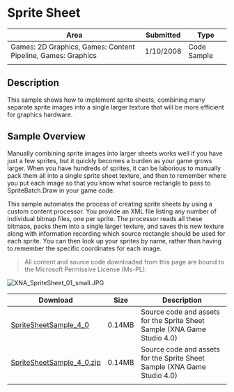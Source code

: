 # Sprite Sheet

|Area|Submitted|Type|
|-|-|-|
Games: 2D Graphics, Games: Content Pipeline, Games: Graphics|1/10/2008|Code Sample
||||

## Description

This sample shows how to implement sprite sheets, combining many separate sprite images into a single larger texture that will be more efficient for graphics hardware.

## Sample Overview

Manually combining sprite images into larger sheets works well if you have just a few sprites, but it quickly becomes a burden as your game grows larger. When you have hundreds of sprites, it can be laborious to manually pack them all into a single sprite sheet texture, and then to remember where you put each image so that you know what source rectangle to pass to SpriteBatch.Draw in your game code.

This sample automates the process of creating sprite sheets by using a custom content processor. You provide an XML file listing any number of individual bitmap files, one per sprite. The processor reads all these bitmaps, packs them into a single larger texture, and saves this new texture along with information recording which source rectangle should be used for each sprite. You can then look up your sprites by name, rather than having to remember the specific coordinates for each image.

> All content and source code downloaded from this page are bound to the Microsoft Permissive License (Ms-PL).

![XNA_SpriteSheet_01_small.JPG](https://github.com/SimonDarksideJ/XNAGameStudio/raw/master/Images/XNA_SpriteSheet_01_small.JPG?raw=true)

Download | Size | Description
---|---|---|
[SpriteSheetSample_4_0](https://github.com/simondarksidej/XNAGameStudio/tree/master/Samples/SpriteSheetSample_4_0) | 0.14MB | Source code and assets for the Sprite Sheet Sample (XNA Game Studio 4.0)
[SpriteSheetSample_4_0.zip](https://github.com/simondarksidej/XNAGameStudioZips/tree/master/Samples/SpriteSheetSample_4_0.zip) | 0.14MB | Source code and assets for the Sprite Sheet Sample (XNA Game Studio 4.0)
||||
